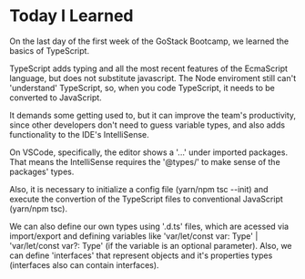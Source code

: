 # Today I Learned

On the last day of the first week of the GoStack Bootcamp, we learned the basics
of TypeScript.

TypeScript adds typing and all the most recent features of the EcmaScript language,
but does not substitute javascript. The Node enviroment still can't 'understand'
TypeScript, so, when you code TypeScript, it needs to be converted to JavaScript.

It demands some getting used to, but it can improve the team's productivity, since
other developers don't need to guess variable types, and also adds functionality
to the IDE's IntelliSense.

On VSCode, specifically, the editor shows a '...' under imported packages. That means
the IntelliSense requires the '@types/<package>' to make sense of the packages' types.

Also, it is necessary to initialize a config file (yarn/npm tsc --init) and execute the
convertion of the TypeScript files to conventional JavaScript (yarn/npm tsc).

We can also define our own types using '.d.ts' files, which are acessed via import/export
and defining variables like 'var/let/const var: Type' | 'var/let/const var?: Type' (if
the variable is an optional parameter). Also, we can define 'interfaces' that represent
objects and it's properties types (interfaces also can contain interfaces).